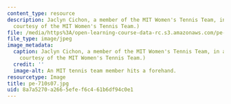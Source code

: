 ```yaml
---
content_type: resource
description: Jaclyn Cichon, a member of the MIT Women's Tennis Team, in action. (Image
  courtesy of the MIT Women's Tennis Team.)
file: /media/https%3A/open-learning-course-data-rc.s3.amazonaws.com/pe-710-tennis-spring-2007/8a7a5270a2665efef6c461b6df94c0e1_pe-710s07.jpg
file_type: image/jpeg
image_metadata:
  caption: Jaclyn Cichon, a member of the MIT Women's Tennis Team, in action. (Image
    courtesy of the MIT Women's Tennis Team.)
  credit: ''
  image-alt: An MIT tennis team member hits a forehand.
resourcetype: Image
title: pe-710s07.jpg
uid: 8a7a5270-a266-5efe-f6c4-61b6df94c0e1
---
```

